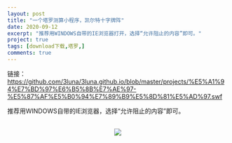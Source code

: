 ```yaml
---
layout: post
title: "一个塔罗测算小程序，凯尔特十字牌阵"
date: 2020-09-12
excerpt: "推荐用WINDOWS自带的IE浏览器打开，选择“允许阻止的内容”即可。"
project: true
tags: [download下载,塔罗,]
comments: true
---
```

链接：
https://github.com/3luna/3luna.github.io/blob/master/projects/%E5%A1%94%E7%BD%97%E6%B5%8B%E7%AE%97-%E5%87%AF%E5%B0%94%E7%89%B9%E5%8D%81%E5%AD%97.swf
<br />
   
推荐用WINDOWS自带的IE浏览器，选择“允许阻止的内容”即可。
   
<br />
<center><img src="http://www.imslr.com/forum.php?mod=attachment&aid=NDcxMjh8NjM3NzRhMTZ8MTU5OTkwMDg5Mnw5OHw2MTMwMQ%3D%3D&noupdate=yes"></center>
<br />
